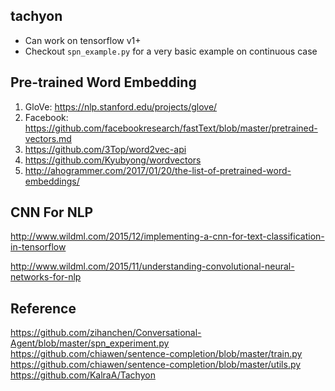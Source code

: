 ## tachyon
- Can work on tensorflow v1+
- Checkout `spn_example.py` for a very basic example on continuous case

## Pre-trained Word Embedding
1. GloVe: https://nlp.stanford.edu/projects/glove/
2. Facebook: https://github.com/facebookresearch/fastText/blob/master/pretrained-vectors.md
3. https://github.com/3Top/word2vec-api
4. https://github.com/Kyubyong/wordvectors
5. http://ahogrammer.com/2017/01/20/the-list-of-pretrained-word-embeddings/


## CNN For NLP
http://www.wildml.com/2015/12/implementing-a-cnn-for-text-classification-in-tensorflow

http://www.wildml.com/2015/11/understanding-convolutional-neural-networks-for-nlp

## Reference
https://github.com/zihanchen/Conversational-Agent/blob/master/spn_experiment.py
https://github.com/chiawen/sentence-completion/blob/master/train.py
https://github.com/chiawen/sentence-completion/blob/master/utils.py
https://github.com/KalraA/Tachyon
